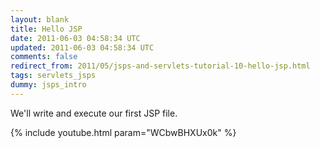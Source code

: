 ```yaml
---
layout: blank
title: Hello JSP
date: 2011-06-03 04:58:34 UTC
updated: 2011-06-03 04:58:34 UTC
comments: false
redirect_from: 2011/05/jsps-and-servlets-tutorial-10-hello-jsp.html
tags: servlets_jsps
dummy: jsps_intro
---
```


We'll write and execute our first JSP file.

{% include youtube.html param="WCbwBHXUx0k" %}
